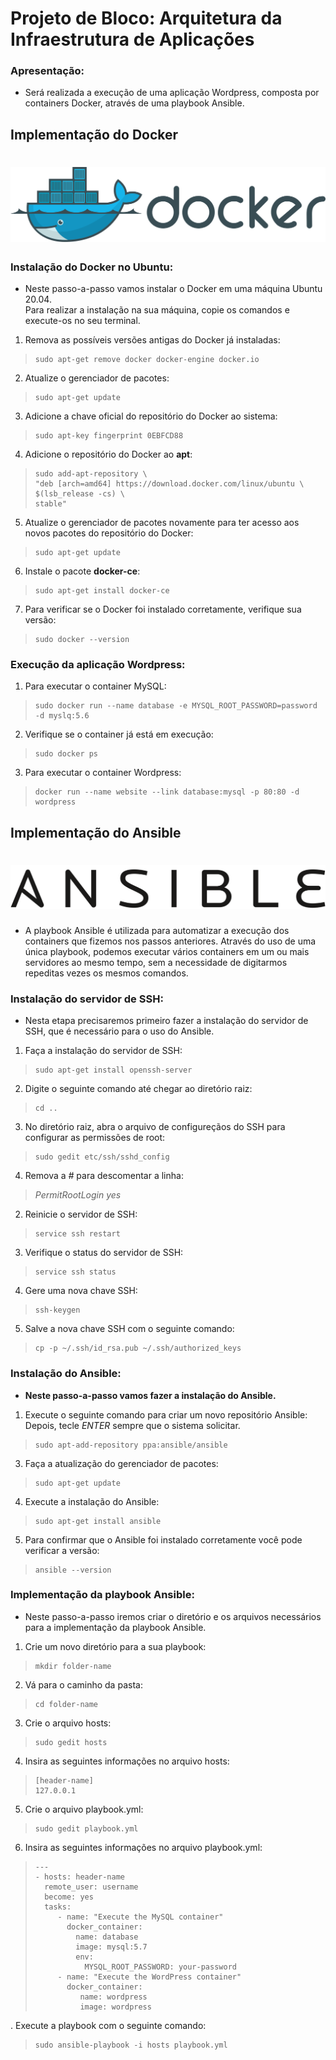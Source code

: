 # Projeto de Bloco: Arquitetura da Infraestrutura de Aplicações

### Apresentação:
- Será realizada a execução de uma aplicação Wordpress, composta por containers Docker, através de uma playbook Ansible.

## Implementação do Docker  

# ![Docker Logo](https://github.com/maa-targino/Playbook-Docker/blob/main/docker-logo.png)  
### Instalação do Docker no Ubuntu:

- Neste passo-a-passo vamos instalar o Docker em uma máquina Ubuntu 20.04.  
Para realizar a instalação na sua máquina, copie os comandos e execute-os no seu terminal.

1. Remova as possíveis versões antigas do Docker já instaladas:  
> ```
> sudo apt-get remove docker docker-engine docker.io
> ```

2. Atualize o gerenciador de pacotes:  
> ```
> sudo apt-get update  
> ```

3. Adicione a chave oficial do repositório do Docker ao sistema:  
> ```
> sudo apt-key fingerprint 0EBFCD88
> ```

4. Adicione o repositório do Docker ao **apt**:
> ```
> sudo add-apt-repository \
> "deb [arch=amd64] https://download.docker.com/linux/ubuntu \
> $(lsb_release -cs) \
> stable"
> ```

5. Atualize o gerenciador de pacotes novamente para ter acesso aos novos pacotes do repositório do Docker:
> ```
> sudo apt-get update
> ```

6. Instale o pacote **docker-ce**:
> ```
> sudo apt-get install docker-ce
> ```

7. Para verificar se o Docker foi instalado corretamente, verifique sua versão:
> ```
> sudo docker --version
> ```

### Execução da aplicação Wordpress:

1. Para executar o container MySQL:
> ````
> sudo docker run --name database -e MYSQL_ROOT_PASSWORD=password -d myslq:5.6
> ````

2. Verifique se o container já está em execução:
> ````
> sudo docker ps
> ````

3. Para executar o container Wordpress:
> ````
> docker run --name website --link database:mysql -p 80:80 -d wordpress
> ````

## Implementação do Ansible  
# ![Ansible Logo](https://github.com/maa-targino/Playbook-Docker/blob/main/ansible.png)

- A playbook Ansible é utilizada para automatizar a execução dos containers que fizemos nos passos anteriores. Através do uso de uma única playbook, podemos executar vários containers em um ou mais servidores ao mesmo tempo, sem a necessidade de digitarmos repeditas vezes os mesmos comandos.

### Instalação do servidor de SSH:

- Nesta etapa precisaremos primeiro fazer a instalação do servidor de SSH, que é necessário para o uso do Ansible.

1. Faça a instalação do servidor de SSH:
> ````
> sudo apt-get install openssh-server
> ````

2. Digite o seguinte comando até chegar ao diretório raiz:
> ````
> cd ..
> ````

3. No diretório raiz, abra o arquivo de configureçãos do SSH para configurar as permissões de root:
> ````
> sudo gedit etc/ssh/sshd_config
> ````

4. Remova a *#* para descomentar a linha:  
> *PermitRootLogin yes*

2. Reinicie o servidor de SSH:
> ````
> service ssh restart
> ````

3. Verifique o status do servidor de SSH:
> ````
> service ssh status
> ````

4. Gere uma nova chave SSH:
> ````
> ssh-keygen
> ````

5. Salve a nova chave SSH com o seguinte comando:
> ````
> cp -p ~/.ssh/id_rsa.pub ~/.ssh/authorized_keys
> ````

### Instalação do Ansible:

- **Neste passo-a-passo vamos fazer a instalação do Ansible.**

1. Execute o seguinte comando para criar um novo repositório Ansible:  
Depois, tecle *ENTER* sempre que o sistema solicitar.
> ````
> sudo apt-add-repository ppa:ansible/ansible
> ````

3. Faça a atualização do gerenciador de pacotes:
> ````
> sudo apt-get update
> ````

4. Execute a instalação do Ansible:
> ````
> sudo apt-get install ansible
> ````

5. Para confirmar que o Ansible foi instalado corretamente você pode verificar a versão:
> ````
> ansible --version
> ````

### Implementação da playbook Ansible:

- Neste passo-a-passo iremos criar o diretório e os arquivos necessários para a implementação da playbook Ansible.

1. Crie um novo diretório para a sua playbook:
> ````
> mkdir folder-name
> ````

2. Vá para o caminho da pasta:

> ````
> cd folder-name
> ````

3. Crie o arquivo hosts:
> ````
> sudo gedit hosts
> 

4. Insira as seguintes informações no arquivo hosts:
> ````
> [header-name]
> 127.0.0.1
> ````

5. Crie o arquivo playbook.yml:
> ````
> sudo gedit playbook.yml
> ````

6. Insira as seguintes informações no arquivo playbook.yml:
> ````
> ---
> - hosts: header-name
>   remote_user: username
>   become: yes
>   tasks: 
>      - name: "Execute the MySQL container"
>        docker_container:
>          name: database
>          image: mysql:5.7
>          env: 
>            MYSQL_ROOT_PASSWORD: your-password
>      - name: "Execute the WordPress container"
>        docker_container:
>           name: wordpress
>           image: wordpress
> ````

. Execute a playbook com o seguinte comando:

> ````
> sudo ansible-playbook -i hosts playbook.yml
> ````
